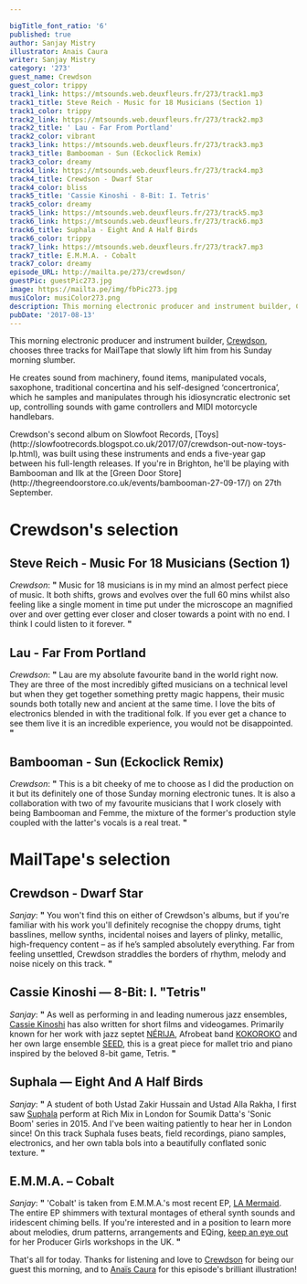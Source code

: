 ```yaml
---

bigTitle_font_ratio: '6'
published: true
author: Sanjay Mistry
illustrator: Anais Caura
writer: Sanjay Mistry
category: '273'
guest_name: Crewdson
guest_color: trippy
track1_link: https://mtsounds.web.deuxfleurs.fr/273/track1.mp3
track1_title: Steve Reich - Music for 18 Musicians (Section 1)
track1_color: trippy
track2_link: https://mtsounds.web.deuxfleurs.fr/273/track2.mp3
track2_title: ' Lau - Far From Portland'
track2_color: vibrant
track3_link: https://mtsounds.web.deuxfleurs.fr/273/track3.mp3
track3_title: Bambooman - Sun (Eckoclick Remix)
track3_color: dreamy
track4_link: https://mtsounds.web.deuxfleurs.fr/273/track4.mp3
track4_title: Crewdson - Dwarf Star
track4_color: bliss
track5_title: 'Cassie Kinoshi - 8-Bit: I. Tetris'
track5_color: dreamy
track5_link: https://mtsounds.web.deuxfleurs.fr/273/track5.mp3
track6_link: https://mtsounds.web.deuxfleurs.fr/273/track6.mp3
track6_title: Suphala - Eight And A Half Birds
track6_color: trippy
track7_link: https://mtsounds.web.deuxfleurs.fr/273/track7.mp3
track7_title: E.M.M.A. - Cobalt
track7_color: dreamy
episode_URL: http://mailta.pe/273/crewdson/
guestPic: guestPic273.jpg
image: https://mailta.pe/img/fbPic273.jpg
musiColor: musiColor273.png
description: This morning electronic producer and instrument builder, Crewdson, chooses three tracks for MailTape that slowly lift him from his Sunday morning slumber.
pubDate: '2017-08-13'
---
```

This morning electronic producer and instrument builder, [Crewdson](http://crewdson.net/), chooses three tracks for MailTape that slowly lift him from his Sunday morning slumber.
<p>He creates sound from machinery, found items, manipulated vocals, saxophone, traditional concertina and his self-designed ‘concertronica’, which he samples and manipulates through his idiosyncratic electronic set up, controlling sounds with game controllers and MIDI motorcycle handlebars.
<p>Crewdson's second album on Slowfoot Records, [Toys](http://slowfootrecords.blogspot.co.uk/2017/07/crewdson-out-now-toys-lp.html), was built using these instruments and ends a five-year gap between his full-length releases. If you're in Brighton, he'll be playing with Bambooman and Ilk at the [Green Door Store](http://thegreendoorstore.co.uk/events/bambooman-27-09-17/) on 27th September. 


# Crewdson's selection


## Steve Reich - Music For 18 Musicians (Section 1)
_Crewdson_: **"** Music for 18 musicians is in my mind an almost perfect piece of music. It both shifts, grows and evolves over the full 60 mins whilst also feeling like a single moment in time put under the microscope an magnified over and over getting ever closer and closer towards a point with no end. I think I could listen to it forever. **"** 

## Lau - Far From Portland
_Crewdson_: **"** Lau are my absolute favourite band in the world right now. They are three of the most incredibly gifted musicians on a technical level but when they get together something pretty magic happens, their music sounds both totally new and ancient at the same time. I love the bits of electronics blended in with the traditional folk. If you ever get a chance to see them live it is an incredible experience, you would not be disappointed. **"** 

## Bambooman - Sun (Eckoclick Remix)
_Crewdson_: **"** This is a bit cheeky of me to choose as I did the production on it but its definitely one of those Sunday morning electronic tunes. It is also a collaboration with two of my favourite musicians that I work closely with being Bambooman and Femme, the mixture of the former's production style coupled with the latter's vocals is a real treat. **"** 


# MailTape's selection

## Crewdson - Dwarf Star
_Sanjay_: **"** You won't find this on either of Crewdson's albums, but if you're familiar with his work you'll definitely recognise the choppy drums, tight basslines, mellow synths, incidental noises and layers of plinky, metallic, high-frequency content – as if he’s sampled absolutely everything. Far from feeling unsettled, Crewdson straddles the borders of rhythm, melody and noise nicely on this track. **"** 

## Cassie Kinoshi — 8-Bit: I. "Tetris"
_Sanjay_: **"** As well as performing in and leading numerous jazz ensembles, [Cassie Kinoshi](https://www.cassiekinoshi.com) has also written for short films and videogames. Primarily known for her work with jazz septet [NÉRIJA](http://www.nerijamusic.com/), Afrobeat band [KOKOROKO](https://www.facebook.com/kokorokomusic/) and her own large ensemble [SEED](https://www.facebook.com/seedensemble/), this is a great piece for mallet trio and piano inspired by the beloved 8-bit game, Tetris. **"** 

## Suphala — Eight And A Half Birds
_Sanjay_: **"** A student of both Ustad Zakir Hussain and Ustad Alla Rakha, I first saw [Suphala](http://www.suphala.com/) perform at Rich Mix in London for Soumik Datta's 'Sonic Boom' series in 2015. And I've been waiting patiently to hear her in London since! On this track Suphala fuses beats, field recordings, piano samples, electronics, and her own tabla bols into a beautifully conflated sonic texture. **"** 

## E.M.M.A. – Cobalt
_Sanjay_: **"** 'Cobalt' is taken from E.M.M.A.'s most recent EP, [LA Mermaid](https://astralplanerecordings.bandcamp.com/album/la-mermaid). The entire EP shimmers with textural montages of etheral synth sounds and iridescent chiming bells. If you're interested and in a position to learn more about melodies, drum patterns, arrangements and EQing, [keep an eye out](https://twitter.com/oiiiemma) for her Producer Girls workshops in the UK. **"** 

That's all for today. Thanks for listening and love to [Crewdson](http://crewdson.net/) for being our guest this morning, and to [Anaïs Caura](https://vimeo.com/anaismarthecaura) for this episode's brilliant illustration!
